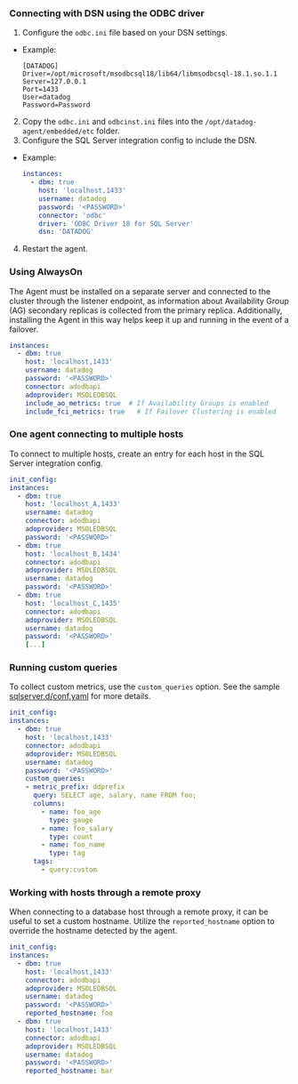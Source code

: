### Connecting with DSN using the ODBC driver
1. Configure the `odbc.ini` file based on your DSN settings.
- Example:
  ```text
  [DATADOG]
  Driver=/opt/microsoft/msodbcsql18/lib64/libmsodbcsql-18.1.so.1.1
  Server=127.0.0.1
  Port=1433
  User=datadog
  Password=Password
  ```
2. Copy the `odbc.ini` and `odbcinst.ini` files into the `/opt/datadog-agent/embedded/etc` folder.
3. Configure the SQL Server integration config to include the DSN.
- Example:
  ```yaml
  instances:
    - dbm: true
      host: 'localhost,1433'
      username: datadog
      password: '<PASSWORD>'
      connector: 'odbc'
      driver: 'ODBC Driver 18 for SQL Server'
      dsn: 'DATADOG'
  ```
4. Restart the agent.

### Using AlwaysOn
The Agent must be installed on a separate server and connected to the cluster through the listener endpoint, as information about Availability Group (AG) secondary replicas is collected from the primary replica. Additionally, installing the Agent in this way helps keep it up and running in the event of a failover.
```yaml
instances:
  - dbm: true
    host: 'localhost,1433'
    username: datadog
    password: '<PASSWORD>'
    connector: adodbapi
    adoprovider: MSOLEDBSQL
    include_ao_metrics: true  # If Availability Groups is enabled
    include_fci_metrics: true   # If Failover Clustering is enabled
```

### One agent connecting to multiple hosts
To connect to multiple hosts, create an entry for each host in the SQL Server integration config.
```yaml
init_config:
instances:
  - dbm: true
    host: 'localhost_A,1433'
    username: datadog
    connector: adodbapi
    adoprovider: MSOLEDBSQL
    password: '<PASSWORD>'
  - dbm: true
    host: 'localhost_B,1434'
    connector: adodbapi
    adoprovider: MSOLEDBSQL
    username: datadog
    password: '<PASSWORD>'
  - dbm: true
    host: 'localhost_C,1435'
    connector: adodbapi
    adoprovider: MSOLEDBSQL
    username: datadog
    password: '<PASSWORD>'
    [...]
```

### Running custom queries
To collect custom metrics, use the `custom_queries` option. See the sample [sqlserver.d/conf.yaml](https://github.com/DataDog/integrations-core/blob/master/sqlserver/datadog_checks/sqlserver/data/conf.yaml.example) for more details.
```yaml
init_config:
instances:
  - dbm: true
    host: 'localhost,1433'
    connector: adodbapi
    adoprovider: MSOLEDBSQL
    username: datadog
    password: '<PASSWORD>'
    custom_queries:
    - metric_prefix: ddprefix
      query: SELECT age, salary, name FROM foo;
      columns:
        - name: foo_age
          type: gauge
        - name: foo_salary
          type: count
        - name: foo_name
          type: tag
      tags:
        - query:custom
```
### Working with hosts through a remote proxy
When connecting to a database host through a remote proxy, it can be useful to set a custom hostname. Utilize the `reported_hostname` option to override the hostname detected by the agent.
```yaml
init_config:
instances:
  - dbm: true
    host: 'localhost,1433'
    connector: adodbapi
    adoprovider: MSOLEDBSQL
    username: datadog
    password: '<PASSWORD>'
    reported_hostname: foo
  - dbm: true
    host: 'localhost,1433'
    connector: adodbapi
    adoprovider: MSOLEDBSQL
    username: datadog
    password: '<PASSWORD>'
    reported_hostname: bar
```